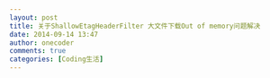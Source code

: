 ```yaml
---
layout: post
title: 关于ShallowEtagHeaderFilter 大文件下载Out of memory问题解决
date: 2014-09-14 13:47
author: onecoder
comments: true
categories: [Coding生活]
---
```


